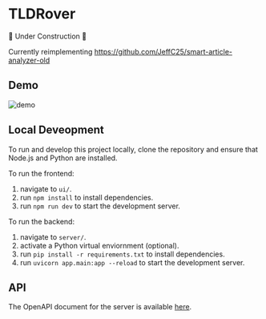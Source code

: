 # TLDRover
🚧 Under Construction 🚧

Currently reimplementing https://github.com/JeffC25/smart-article-analyzer-old

## Demo
![demo](https://github.com/JeffC25/tldrover/assets/34695547/de94b4f7-0fac-4dc5-acc5-baaa8367a933)

## Local Deveopment
To run and develop this project locally, clone the repository and ensure that Node.js and Python are installed.

To run the frontend: 
1. navigate to `ui/`.
2. run `npm install` to install dependencies.
3. run `npm run dev` to start the development server.

To run the backend: 
1. navigate to `server/`.
2. activate a Python virtual enviornment (optional).
3. run `pip install -r requirements.txt` to install dependencies.
4. run `uvicorn app.main:app --reload` to start the development server.

## API
The OpenAPI document for the server is available [here](https://github.com/JeffC25/tldrover/blob/main/oapi/openapi.yaml).
